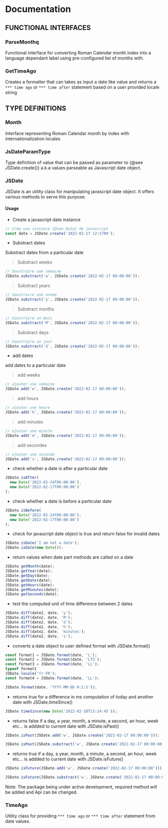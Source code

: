 # Documentation

## FUNCTIONAL INTERFACES

### ParseMonthq

Functional interface for converting Roman Calendar month index into a language dependant label using pre-configured list of months with.

### GetTimeAgo

Creates a formatter that can takes as input a date like value and returns a `*** time ago` or `*** time after` statement based on a user provided locale string

## TYPE DEFINITIONS

### Month

Interface representing Roman Calendar month by index
with internationalization locales

### JsDateParamType

Type definition of value that can be passed as parameter to {@see JSDate.create()} a.k.a values parseable as Javascript date object.

### JSDate

JSDate is an utility class for manipulating javascript date object. It offers various
methods to serve this purpose.

#### Usage

- Create a javascript date instance

```ts
// Crée une instance {@see Date} de javascript
const date = JSDate.create('2022-02-17 12:5700');
```

- Substract dates

Substract dates from a particular date

> Substract weeks

```ts
// Soustraire une semaine
JSDate.substract('w', JSDate.create('2022-02-17 00:00:00'));
```

> Substract years

```ts
// Soustraire une année
JSDate.substract('y', JSDate.create('2022-02-17 00:00:00'));
```

> Substract months

```ts
// Soustraire un mois
JSDate.substract('M', JSDate.create('2022-02-17 00:00:00'));
```

> Substract days

```ts
// Soustraire un jour
JSDate.substract('d', JSDate.create('2022-02-17 00:00:00'));
```

- add dates

add dates to a particular date

> add weeks

```ts
// ajouter une semaine
JSDate.add('w', JSDate.create('2022-02-17 00:00:00'));
```

> add hours

```ts
// ajouter une heure
JSDate.add('h', JSDate.create('2022-02-17 00:00:00'));
```

> add minutes

```ts
// ajouter une minute
JSDate.add('m', JSDate.create('2022-02-17 00:00:00'));
```

> add secondes

```ts
// ajouter une seconde
JSDate.add('s', JSDate.create('2022-02-17 00:00:00'));
```

- check whether a date is after a particular date

```ts
JSDate.isAfter(
  new Date('2022-02-24T00:00:00'),
  new Date('2022-02-17T00:00:00')
);
```

- check whether a date is before a particular date

```ts
JSDate.isBefore(
  new Date('2022-02-24T00:00:00'),
  new Date('2022-02-17T00:00:00')
);
```

- check for javascript date object is true and return false for invalid dates

```ts
JSDate.isDate('I am not a date');
JSDate.isDate(new Date());
```

- return values when date part methods are called on a date

```ts
JSDate.getMonth(date);
JSDate.getYear(date);
JSDate.getDay(date);
JSDate.getDate(date);
JSDate.getHours(date);
JSDate.getMinutes(date);
JSDate.getSeconds(date);
```

- test the computed unit of time difference between 2 dates

```ts
JSDate.diff(date2, date, 'y');
JSDate.diff(date2, date, 'M');
JSDate.diff(date2, date, 'd');
JSDate.diff(date2, date, 'h');
JSDate.diff(date2, date, 'minutes');
JSDate.diff(date2, date, 's');
```

- converts a date object to user defined format with JSDate.format()

```ts
const format1 = JSDate.format(date, 'L');
const format2 = JSDate.format(date, 'LTS');
const format3 = JSDate.format(date, 'LL');
typeof format1
JSDate.locale('fr-FR');
const format4 = JSDate.format(date, 'LL');

JSDate.format(date, 'YYYY-MM-DD H:I:S'));
```

- returns true for a difference in ms computation of today and another date with JSDate.timeSince()

```ts
JSDate.timeSince(new Date('2022-02-20T13:24:45'));
```

- returns false if a day, a year, month, a minute, a second, an hour, week etc... is addded to current date with JSDate.isPast()

```ts
JSDate.isPast(JSDate.add('w', JSDate.create('2022-02-17 00:00:00')));

JSDate.isPast(JSDate.substract('w', JSDate.create('2022-02-17 00:00:00')));
```

- returns true if a day, a year, month, a minute, a second, an hour, week etc... is addded to current date with JSDate.isFuture()

```ts
JSDate.isFuture(JSDate.add('w', JSDate.create('2022-02-17 00:00:00')));

JSDate.isFuture(JSDate.substract('w', JSDate.create('2022-02-17 00:00:00')));
```

Note: The package being under active development, required method will be added and Api
can be changed.

### TimeAgo

Utility class for providing `*** time ago` or `*** time after` statement from date values.
